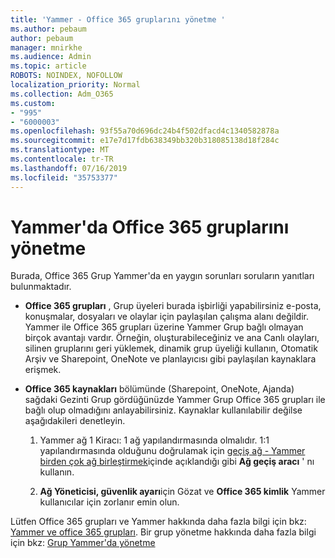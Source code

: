 ```yaml
---
title: 'Yammer - Office 365 gruplarını yönetme '
ms.author: pebaum
author: pebaum
manager: mnirkhe
ms.audience: Admin
ms.topic: article
ROBOTS: NOINDEX, NOFOLLOW
localization_priority: Normal
ms.collection: Adm_O365
ms.custom:
- "995"
- "6000003"
ms.openlocfilehash: 93f55a70d696dc24b4f502dfacd4c1340582878a
ms.sourcegitcommit: e17e7d17fdb638349bb320b318085138d18f284c
ms.translationtype: MT
ms.contentlocale: tr-TR
ms.lasthandoff: 07/16/2019
ms.locfileid: "35753377"
---
```

# <a name="manage-office-365-groups-in-yammer"></a>Yammer'da Office 365 gruplarını yönetme

Burada, Office 365 Grup Yammer'da en yaygın sorunları soruların yanıtları bulunmaktadır.

* **Office 365 grupları** , Grup üyeleri burada işbirliği yapabilirsiniz e-posta, konuşmalar, dosyaları ve olaylar için paylaşılan çalışma alanı değildir. Yammer ile Office 365 grupları üzerine Yammer Grup bağlı olmayan birçok avantajı vardır. Örneğin, oluşturabileceğiniz ve ana Canlı olayları, silinen gruplarını geri yüklemek, dinamik grup üyeliği kullanın, Otomatik Arşiv ve Sharepoint, OneNote ve planlayıcısı gibi paylaşılan kaynaklara erişmek.

* **Office 365 kaynakları** bölümünde (Sharepoint, OneNote, Ajanda) sağdaki Gezinti Grup gördüğünüzde Yammer Grup Office 365 grupları ile bağlı olup olmadığını anlayabilirsiniz. Kaynaklar kullanılabilir değilse aşağıdakileri denetleyin.

  1. Yammer ağ 1 Kiracı: 1 ağ yapılandırmasında olmalıdır. 1:1 yapılandırmasında olduğunu doğrulamak için [geçiş ağ - Yammer birden çok ağ birleştirmek](https://docs.microsoft.com/yammer/configure-your-yammer-network/consolidate-multiple-yammer-networks)içinde açıklandığı gibi **Ağ geçiş aracı** ' nı kullanın.

  2. **Ağ Yöneticisi, güvenlik ayarı**için Gözat ve **Office 365 kimlik** Yammer kullanıcılar için zorlanır emin olun.

Lütfen Office 365 grupları ve Yammer hakkında daha fazla bilgi için bkz: [Yammer ve office 365 grupları](https://docs.microsoft.com/en-us/yammer/manage-yammer-groups/yammer-and-office-365-groups?redirectSourcePath=%252fen-us%252farticle%252fYammer-and-Office-365-Groups-d8c239dc-a48b-47ab-b85e-6b4b8191a869). Bir grup yönetme hakkında daha fazla bilgi için bkz: [Grup Yammer'da yönetme](https://support.office.com/article/Manage-a-group-in-Yammer-6e05c6d6-5548-4c88-89cd-e6757a514ef2)
